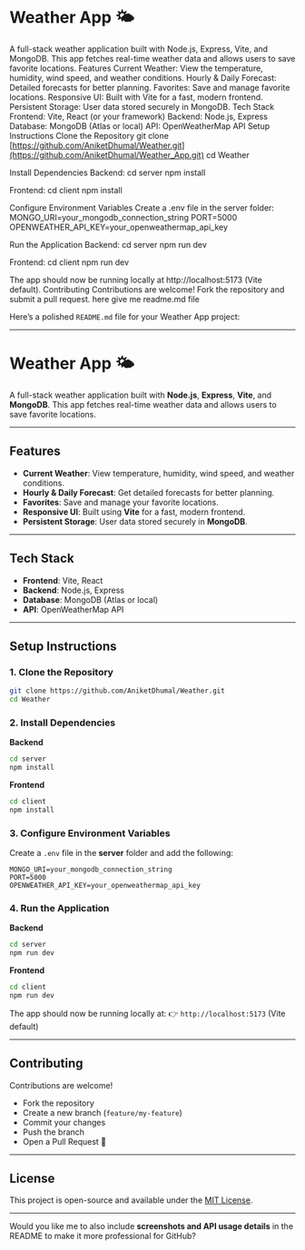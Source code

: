 # Weather App 🌤️

A full-stack weather application built with Node.js, Express, Vite, and MongoDB. This app fetches real-time weather data and allows users to save favorite locations.
Features
Current Weather: View the temperature, humidity, wind speed, and weather conditions.
Hourly \& Daily Forecast: Detailed forecasts for better planning.
Favorites: Save and manage favorite locations.
Responsive UI: Built with Vite for a fast, modern frontend.
Persistent Storage: User data stored securely in MongoDB.
Tech Stack
Frontend: Vite, React (or your framework)
Backend: Node.js, Express
Database: MongoDB (Atlas or local)
API: OpenWeatherMap API
Setup Instructions
Clone the Repository
git clone [https://github.com/AniketDhumal/Weather.git](https://github.com/AniketDhumal/Weather_App.git)
cd Weather

Install Dependencies
Backend:
cd server
npm install

Frontend:
cd client
npm install

Configure Environment Variables
Create a .env file in the server folder:
MONGO_URI=your_mongodb_connection_string
PORT=5000
OPENWEATHER_API_KEY=your_openweathermap_api_key

Run the Application
Backend:
cd server
npm run dev

Frontend:
cd client
npm run dev

The app should now be running locally at http://localhost:5173 (Vite default).
Contributing
Contributions are welcome! Fork the repository and submit a pull request. here give me readme.md file

Here’s a polished `README.md` file for your Weather App project:

***

# Weather App 🌤️

A full-stack weather application built with **Node.js**, **Express**, **Vite**, and **MongoDB**.
This app fetches real-time weather data and allows users to save favorite locations.

***

## Features

- **Current Weather**: View temperature, humidity, wind speed, and weather conditions.
- **Hourly \& Daily Forecast**: Get detailed forecasts for better planning.
- **Favorites**: Save and manage your favorite locations.
- **Responsive UI**: Built using **Vite** for a fast, modern frontend.
- **Persistent Storage**: User data stored securely in **MongoDB**.

***

## Tech Stack

- **Frontend**: Vite, React
- **Backend**: Node.js, Express
- **Database**: MongoDB (Atlas or local)
- **API**: OpenWeatherMap API

***

## Setup Instructions

### 1. Clone the Repository

```bash
git clone https://github.com/AniketDhumal/Weather.git
cd Weather
```


### 2. Install Dependencies

**Backend**

```bash
cd server
npm install
```

**Frontend**

```bash
cd client
npm install
```


### 3. Configure Environment Variables

Create a `.env` file in the **server** folder and add the following:

```env
MONGO_URI=your_mongodb_connection_string
PORT=5000
OPENWEATHER_API_KEY=your_openweathermap_api_key
```


### 4. Run the Application

**Backend**

```bash
cd server
npm run dev
```

**Frontend**

```bash
cd client
npm run dev
```

The app should now be running locally at:
👉 `http://localhost:5173` (Vite default)

***

## Contributing

Contributions are welcome!

- Fork the repository
- Create a new branch (`feature/my-feature`)
- Commit your changes
- Push the branch
- Open a Pull Request 🚀

***

## License

This project is open-source and available under the [MIT License](LICENSE).

***

Would you like me to also include **screenshots and API usage details** in the README to make it more professional for GitHub?



